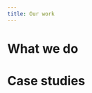 ```yaml
---
title: Our work
---
```



# What we do
<!--
We provide the analysis needed to make decisions. Decisions that use the best available information. Decisions that allow 

We carry out statistical analysis, supported by data management and software skills. We are especially focused on Bayesian analysis. We build web applications.

We span the science and development communities. Our work is delivered through web applications and custom software, as well as through reports, presentations, and scientific papers. 

Our backgrounds are in physics, maths, and environmental sciences.  Dragonfly’s early work was on fisheries’ sustainability. Seabird and marine mammal bycatch.

We are attracted to problems that have public good components, that address complex issues. A sweet spot between profitability and supporting positive values.  We aim to be a place where talent wants to work.

We are committed to the broad movements of open source, open data, open science. 

We will use the experience with the consulting to drive the development of software that may be used anywhere. We will build tools for our clients locally, and sell them globally
-->

# Case studies

